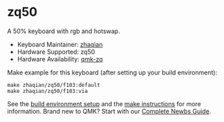 # zq50

A 50% keyboard with rgb and hotswap.

* Keyboard Maintainer: [zhaqian](https://github.com/zhaqian12)
* Hardware Supported: zq50
* Hardware Availability: [qmk-zq](https://github.com/zhaqian12/qmk_firmware)

Make example for this keyboard (after setting up your build environment):

    make zhaqian/zq50/f103:default
    make zhaqian/zq50/f103:via

See the [build environment setup](https://docs.qmk.fm/#/getting_started_build_tools) and the [make instructions](https://docs.qmk.fm/#/getting_started_make_guide) for more information. Brand new to QMK? Start with our [Complete Newbs Guide](https://docs.qmk.fm/#/newbs).
